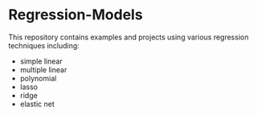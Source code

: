 # Regression-Models
This repository contains examples and projects using various regression techniques including:
* simple linear 
* multiple linear 
* polynomial
* lasso
* ridge 
* elastic net
